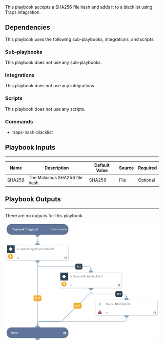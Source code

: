 This playbook accepts a SHA256 file hash and adds it to a blacklist using Traps integration.

## Dependencies
This playbook uses the following sub-playbooks, integrations, and scripts.

### Sub-playbooks
This playbook does not use any sub-playbooks.

### Integrations
This playbook does not use any integrations.

### Scripts
This playbook does not use any scripts.

### Commands
* traps-hash-blacklist

## Playbook Inputs
---

| **Name** | **Description** | **Default Value** | **Source** | **Required** |
| --- | --- | --- | --- | --- |
| SHA256 | The Malicious SHA256 file hash. | SHA256 | File | Optional |

## Playbook Outputs
---
There are no outputs for this playbook.

![Traps_Blacklist_File](https://github.com/ElazarK/content-docs/blob/master/images/playbooks/Traps_Blacklist_File.png)
